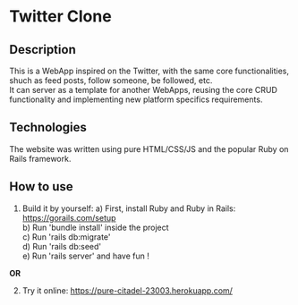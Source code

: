 # Twitter Clone

## Description
This is a WebApp inspired on the Twitter, with the same core functionalities, shuch as feed posts, follow someone, be followed, etc.  
It can server as a template for another WebApps, reusing the core CRUD functionality and implementing new platform specifics requirements.

## Technologies
The website was written using pure HTML/CSS/JS and the popular Ruby on Rails framework.

## How to use
1) Build it by yourself:
 a) First, install Ruby and Ruby in Rails: https://gorails.com/setup  
 b) Run 'bundle install' inside the project  
 c) Run 'rails db:migrate'  
 d) Run 'rails db:seed'  
 e) Run 'rails server' and have fun !

__OR__

2) Try it online:
https://pure-citadel-23003.herokuapp.com/
